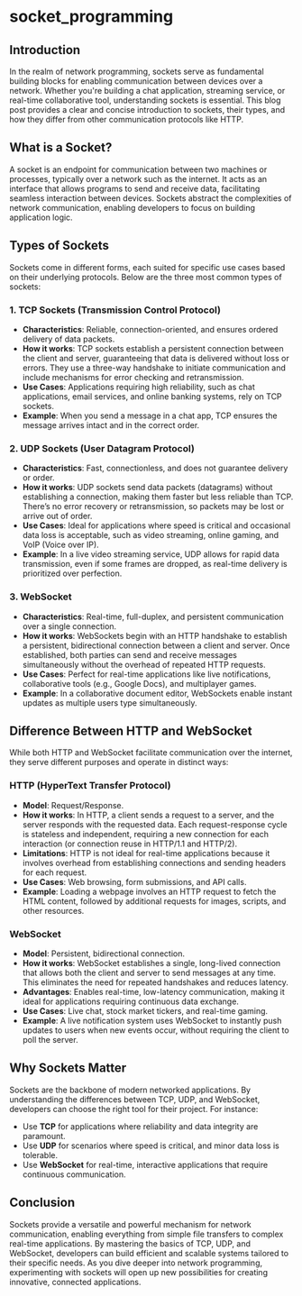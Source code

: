 # socket_programming

## Introduction

In the realm of network programming, sockets serve as fundamental building blocks for enabling communication between devices over a network. Whether you're building a chat application, streaming service, or real-time collaborative tool, understanding sockets is essential. This blog post provides a clear and concise introduction to sockets, their types, and how they differ from other communication protocols like HTTP.

## What is a Socket?

A socket is an endpoint for communication between two machines or processes, typically over a network such as the internet. It acts as an interface that allows programs to send and receive data, facilitating seamless interaction between devices. Sockets abstract the complexities of network communication, enabling developers to focus on building application logic.

## Types of Sockets

Sockets come in different forms, each suited for specific use cases based on their underlying protocols. Below are the three most common types of sockets:

### 1. TCP Sockets (Transmission Control Protocol)

- **Characteristics**: Reliable, connection-oriented, and ensures ordered delivery of data packets.
- **How it works**: TCP sockets establish a persistent connection between the client and server, guaranteeing that data is delivered without loss or errors. They use a three-way handshake to initiate communication and include mechanisms for error checking and retransmission.
- **Use Cases**: Applications requiring high reliability, such as chat applications, email services, and online banking systems, rely on TCP sockets.
- **Example**: When you send a message in a chat app, TCP ensures the message arrives intact and in the correct order.

### 2. UDP Sockets (User Datagram Protocol)

- **Characteristics**: Fast, connectionless, and does not guarantee delivery or order.
- **How it works**: UDP sockets send data packets (datagrams) without establishing a connection, making them faster but less reliable than TCP. There’s no error recovery or retransmission, so packets may be lost or arrive out of order.
- **Use Cases**: Ideal for applications where speed is critical and occasional data loss is acceptable, such as video streaming, online gaming, and VoIP (Voice over IP).
- **Example**: In a live video streaming service, UDP allows for rapid data transmission, even if some frames are dropped, as real-time delivery is prioritized over perfection.

### 3. WebSocket

- **Characteristics**: Real-time, full-duplex, and persistent communication over a single connection.
- **How it works**: WebSockets begin with an HTTP handshake to establish a persistent, bidirectional connection between a client and server. Once established, both parties can send and receive messages simultaneously without the overhead of repeated HTTP requests.
- **Use Cases**: Perfect for real-time applications like live notifications, collaborative tools (e.g., Google Docs), and multiplayer games.
- **Example**: In a collaborative document editor, WebSockets enable instant updates as multiple users type simultaneously.

## Difference Between HTTP and WebSocket

While both HTTP and WebSocket facilitate communication over the internet, they serve different purposes and operate in distinct ways:

### HTTP (HyperText Transfer Protocol)

- **Model**: Request/Response.
- **How it works**: In HTTP, a client sends a request to a server, and the server responds with the requested data. Each request-response cycle is stateless and independent, requiring a new connection for each interaction (or connection reuse in HTTP/1.1 and HTTP/2).
- **Limitations**: HTTP is not ideal for real-time applications because it involves overhead from establishing connections and sending headers for each request.
- **Use Cases**: Web browsing, form submissions, and API calls.
- **Example**: Loading a webpage involves an HTTP request to fetch the HTML content, followed by additional requests for images, scripts, and other resources.

### WebSocket

- **Model**: Persistent, bidirectional connection.
- **How it works**: WebSocket establishes a single, long-lived connection that allows both the client and server to send messages at any time. This eliminates the need for repeated handshakes and reduces latency.
- **Advantages**: Enables real-time, low-latency communication, making it ideal for applications requiring continuous data exchange.
- **Use Cases**: Live chat, stock market tickers, and real-time gaming.
- **Example**: A live notification system uses WebSocket to instantly push updates to users when new events occur, without requiring the client to poll the server.

## Why Sockets Matter

Sockets are the backbone of modern networked applications. By understanding the differences between TCP, UDP, and WebSocket, developers can choose the right tool for their project. For instance:

- Use **TCP** for applications where reliability and data integrity are paramount.
- Use **UDP** for scenarios where speed is critical, and minor data loss is tolerable.
- Use **WebSocket** for real-time, interactive applications that require continuous communication.

## Conclusion

Sockets provide a versatile and powerful mechanism for network communication, enabling everything from simple file transfers to complex real-time applications. By mastering the basics of TCP, UDP, and WebSocket, developers can build efficient and scalable systems tailored to their specific needs. As you dive deeper into network programming, experimenting with sockets will open up new possibilities for creating innovative, connected applications.
